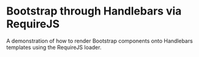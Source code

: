 # Bootstrap through Handlebars via RequireJS

A demonstration of how to render Bootstrap components onto Handlebars templates using the RequireJS loader.